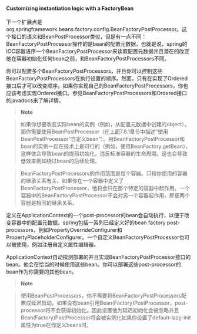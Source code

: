 #### Customizing instantiation logic with a FactoryBean

下一个扩展点是org.springframework.beans.factory.config.BeanFactoryPostProcessor。这个接口的语义和BeanPostProcessor类似，但是有一点不同：BeanFactoryPostProcessor操作的是bean的配置元数据，也就是说，spring的IOC容器语序一个BeanFactoryPostProcessor来读取配置元数据并且潜在的改变他在容器初始化任何bean之前，和BeanFactoryPostProcessors不同。

你可以配置多个BeanFactoryPostProcessors，并且你可以控制这些BeanFactoryPostProcessors在执行设置的顺序。然而，只有在实现了Ordered接口后才可以改变顺序。如果你实现自己的BeanFactoryPostProcessors，你也应该考虑实现Ordered接口。参见BeanFactoryPostProcessors和Ordered接口的javadocs来了解详情。

>**Note**

> 如果你想要改变实际bean的实例（例如，从配置元数据中创建的object），那你需要使用BeanPostProcessor（在上面7.8.1章节中描述“使用BeanPostProcessor”自定义bean”）。用BeanFactoryPostProcessor和bean的实例一起在技术上是可行的（例如，使用BeanFactory.getBean），这样做会导致bean的提前初始化，违反标准容器的生命周期。这也会导致低效率例如绕过bean的后续处理。

> BeanFactoryPostProcessors的作用范围是每个容器。只和你使用的容器的继承关系有关。如果你在一个容器中定义了BeanFactoryPostProcessor，他将会只在那个特定的容器中起作用。一个容器中的BeanFactoryPostProcessor不会对另一个容器起作用，即便两个容器是相同的继承关系。

定义在ApplicationContext的一个post-processor的bean会自动执行，以便于改变容器中的配置元数据。spring包括一系列已经定义好的bean factory post-processors，例如PropertyOverrideConfigurer和PropertyPlaceholderConfigurer。一个自定义BeanFactoryPostProcessor也可以被使用，例如注册自定义属性编辑器。

ApplicationContext自动探测部署的并且实现BeanFactoryPostProcessor接口的bean。他会在恰当的时候使用这些bean。你可以部署这些post-processor的bean作为你需要的其他bean。

>**Note**

> 使用BeanPostProcessors，你不需要将BeanFactoryPostProcessors配置成延迟启动。如果没有bean引用Bean(Factory)PostProcessor，post-processor将不会获得初始化。因此设置他为延迟初始化会被忽略并且Bean(Factory)PostProcessor将会被实例化如果你设置了default-lazy-init属性为true在你定义beans时。






